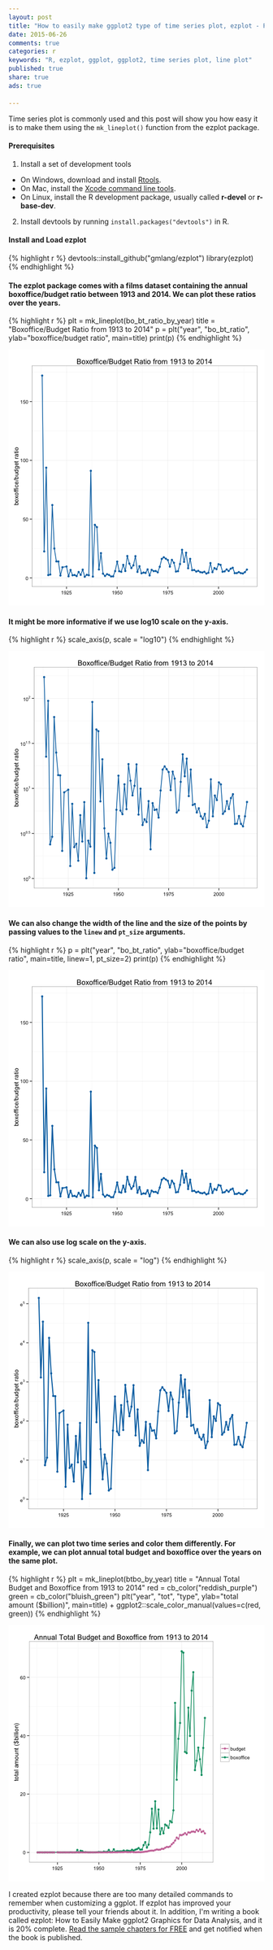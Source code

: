 ```yaml
---
layout: post
title: "How to easily make ggplot2 type of time series plot, ezplot - Part 6"
date: 2015-06-26 
comments: true
categories: r
keywords: "R, ezplot, ggplot, ggplot2, time series plot, line plot"
published: true
share: true
ads: true

---
```


Time series plot is commonly used and this post will show you how easy it is to make them using the `mk_lineplot()` function from the ezplot package. 

#### Prerequisites
1. Install a set of development tools
* On Windows, download and install [Rtools](http://cran.r-project.org/bin/windows/Rtools/). 
* On Mac, install the [Xcode command line tools](https://developer.apple.com/downloads). 
* On Linux, install the R development package, usually called **r-devel** or **r-base-dev**.
2. Install devtools by running `install.packages("devtools")` in R.

#### Install and Load ezplot

{% highlight r %}
devtools::install_github("gmlang/ezplot")
library(ezplot)
{% endhighlight %}

#### The ezplot package comes with a films dataset containing the annual boxoffice/budget ratio between 1913 and 2014. We can plot these ratios over the years. 

{% highlight r %}
plt = mk_lineplot(bo_bt_ratio_by_year)
title = "Boxoffice/Budget Ratio from 1913 to 2014"
p = plt("year", "bo_bt_ratio", ylab="boxoffice/budget ratio", main=title)
print(p)
{% endhighlight %}

![center](/../figs/2015-06-26-how-to-easily-make-ggplot2-timeseries-plot-ezplot-part6/unnamed-chunk-2-1.png) 

#### It might be more informative if we use log10 scale on the y-axis.  

{% highlight r %}
scale_axis(p, scale = "log10")
{% endhighlight %}

![center](/../figs/2015-06-26-how-to-easily-make-ggplot2-timeseries-plot-ezplot-part6/unnamed-chunk-3-1.png) 

#### We can also change the width of the line and the size of the points by passing values to the `linew` and `pt_size` arguments.

{% highlight r %}
p = plt("year", "bo_bt_ratio", ylab="boxoffice/budget ratio", main=title,
        linew=1, pt_size=2)
print(p)
{% endhighlight %}

![center](/../figs/2015-06-26-how-to-easily-make-ggplot2-timeseries-plot-ezplot-part6/unnamed-chunk-4-1.png) 

#### We can also use log scale on the y-axis.

{% highlight r %}
scale_axis(p, scale = "log")
{% endhighlight %}

![center](/../figs/2015-06-26-how-to-easily-make-ggplot2-timeseries-plot-ezplot-part6/unnamed-chunk-5-1.png) 

#### Finally, we can plot two time series and color them differently. For example, we can plot annual total budget and boxoffice over the years on the same plot.

{% highlight r %}
plt = mk_lineplot(btbo_by_year)
title = "Annual Total Budget and Boxoffice from 1913 to 2014"
red = cb_color("reddish_purple")
green = cb_color("bluish_green")
plt("year", "tot", "type", ylab="total amount ($billion)", main=title) + 
        ggplot2::scale_color_manual(values=c(red, green))
{% endhighlight %}

![center](/../figs/2015-06-26-how-to-easily-make-ggplot2-timeseries-plot-ezplot-part6/unnamed-chunk-6-1.png) 

I created ezplot because there are too many detailed commands to remember when customizing a ggplot. If ezplot has improved your productivity, please tell your friends about it. In addition, I'm writing a book called ezplot: How to Easily Make ggplot2 Graphics for Data Analysis, and it is 20% complete. [Read the sample chapters for FREE](https://leanpub.com/ezplot) and get notified when the book is published.
